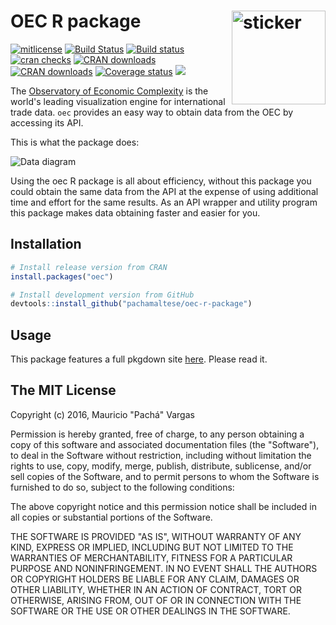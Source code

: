 
<!-- README.md is generated from README.Rmd. Please edit that file -->
OEC R package <img src="http://pacha.hk/oec/observatory.png" width=150 align="right" alt="sticker"/>
====================================================================================================

[![mitlicense](https://img.shields.io/badge/License-MIT-green.svg)](https://opensource.org/licenses/MIT) [![Build Status](https://travis-ci.org/pachamaltese/oec.svg?branch=master)](https://travis-ci.org/pachamaltese/oec) [![Build status](https://ci.appveyor.com/api/projects/status/5xvlffxy8ro4wc34?svg=true)](https://ci.appveyor.com/project/pachamaltese/oec) [![cran checks](https://cranchecks.info/badges/summary/oec)](https://cran.r-project.org/web/checks/check_results_oec.html) [![CRAN downloads](http://cranlogs.r-pkg.org/badges/oec)](http://cran.rstudio.com/web/packages/oec/index.html) [![CRAN downloads](http://cranlogs.r-pkg.org/badges/grand-total/oec)](http://cran.rstudio.com/web/packages/oec/index.html) [![Coverage status](https://codecov.io/gh/pachamaltese/oec/branch/master/graph/badge.svg)](https://codecov.io/github/pachamaltese/oec?branch=master) [![](https://badges.ropensci.org/217_status.svg)](https://github.com/ropensci/onboarding/issues/217)

The [Observatory of Economic Complexity](https://atlas.media.mit.edu/en/) is the world's leading visualization engine for international trade data. `oec` provides an easy way to obtain data from the OEC by accessing its API.

This is what the package does:

![Data diagram](http://pacha.hk/oec/data-diagram.svg)

Using the oec R package is all about efficiency, without this package you could obtain the same data from the API at the expense of using additional time and effort for the same results. As an API wrapper and utility program this package makes data obtaining faster and easier for you.

Installation
------------

``` r
# Install release version from CRAN
install.packages("oec")

# Install development version from GitHub
devtools::install_github("pachamaltese/oec-r-package")
```

Usage
-----

This package features a full pkgdown site [here](http.//pacha.hk/oec/docs/). Please read it.

The MIT License
---------------

Copyright (c) 2016, Mauricio "Pachá" Vargas

Permission is hereby granted, free of charge, to any person obtaining a copy of this software and associated documentation files (the "Software"), to deal in the Software without restriction, including without limitation the rights to use, copy, modify, merge, publish, distribute, sublicense, and/or sell copies of the Software, and to permit persons to whom the Software is furnished to do so, subject to the following conditions:

The above copyright notice and this permission notice shall be included in all copies or substantial portions of the Software.

THE SOFTWARE IS PROVIDED "AS IS", WITHOUT WARRANTY OF ANY KIND, EXPRESS OR IMPLIED, INCLUDING BUT NOT LIMITED TO THE WARRANTIES OF MERCHANTABILITY, FITNESS FOR A PARTICULAR PURPOSE AND NONINFRINGEMENT. IN NO EVENT SHALL THE AUTHORS OR COPYRIGHT HOLDERS BE LIABLE FOR ANY CLAIM, DAMAGES OR OTHER LIABILITY, WHETHER IN AN ACTION OF CONTRACT, TORT OR OTHERWISE, ARISING FROM, OUT OF OR IN CONNECTION WITH THE SOFTWARE OR THE USE OR OTHER DEALINGS IN THE SOFTWARE.
